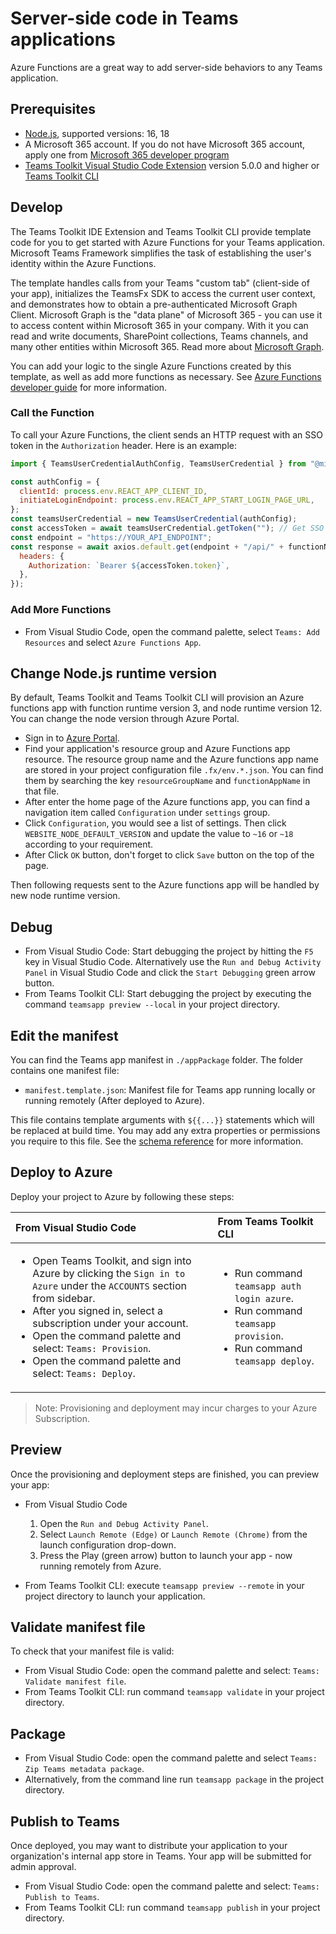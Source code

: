 # Server-side code in Teams applications

Azure Functions are a great way to add server-side behaviors to any Teams application.

## Prerequisites

- [Node.js](https://nodejs.org/), supported versions: 16, 18
- A Microsoft 365 account. If you do not have Microsoft 365 account, apply one from [Microsoft 365 developer program](https://developer.microsoft.com/en-us/microsoft-365/dev-program)
- [Teams Toolkit Visual Studio Code Extension](https://aka.ms/teams-toolkit) version 5.0.0 and higher or [Teams Toolkit CLI](https://aka.ms/teamsfx-toolkit-cli)

## Develop

The Teams Toolkit IDE Extension and Teams Toolkit CLI provide template code for you to get started with Azure Functions for your Teams application. Microsoft Teams Framework simplifies the task of establishing the user's identity within the Azure Functions.

The template handles calls from your Teams "custom tab" (client-side of your app), initializes the TeamsFx SDK to access the current user context, and demonstrates how to obtain a pre-authenticated Microsoft Graph Client. Microsoft Graph is the "data plane" of Microsoft 365 - you can use it to access content within Microsoft 365 in your company. With it you can read and write documents, SharePoint collections, Teams channels, and many other entities within Microsoft 365. Read more about [Microsoft Graph](https://docs.microsoft.com/en-us/graph/overview).

You can add your logic to the single Azure Functions created by this template, as well as add more functions as necessary. See [Azure Functions developer guide](https://docs.microsoft.com/en-us/azure/azure-functions/functions-reference) for more information.

### Call the Function

To call your Azure Functions, the client sends an HTTP request with an SSO token in the `Authorization` header. Here is an example:

```js
import { TeamsUserCredentialAuthConfig, TeamsUserCredential } from "@microsoft/teamsfx";

const authConfig = {
  clientId: process.env.REACT_APP_CLIENT_ID,
  initiateLoginEndpoint: process.env.REACT_APP_START_LOGIN_PAGE_URL,
};
const teamsUserCredential = new TeamsUserCredential(authConfig);
const accessToken = await teamsUserCredential.getToken(""); // Get SSO token
const endpoint = "https://YOUR_API_ENDPOINT";
const response = await axios.default.get(endpoint + "/api/" + functionName, {
  headers: {
    Authorization: `Bearer ${accessToken.token}`,
  },
});
```

### Add More Functions

- From Visual Studio Code, open the command palette, select `Teams: Add Resources` and select `Azure Functions App`.

## Change Node.js runtime version

By default, Teams Toolkit and Teams Toolkit CLI will provision an Azure functions app with function runtime version 3, and node runtime version 12. You can change the node version through Azure Portal.

- Sign in to [Azure Portal](https://azure.microsoft.com/).
- Find your application's resource group and Azure Functions app resource. The resource group name and the Azure functions app name are stored in your project configuration file `.fx/env.*.json`. You can find them by searching the key `resourceGroupName` and `functionAppName` in that file.
- After enter the home page of the Azure functions app, you can find a navigation item called `Configuration` under `settings` group.
- Click `Configuration`, you would see a list of settings. Then click `WEBSITE_NODE_DEFAULT_VERSION` and update the value to `~16` or `~18` according to your requirement.
- After Click `OK` button, don't forget to click `Save` button on the top of the page.

Then following requests sent to the Azure functions app will be handled by new node runtime version.

## Debug

- From Visual Studio Code: Start debugging the project by hitting the `F5` key in Visual Studio Code. Alternatively use the `Run and Debug Activity Panel` in Visual Studio Code and click the `Start Debugging` green arrow button.
- From Teams Toolkit CLI: Start debugging the project by executing the command `teamsapp preview --local` in your project directory.

## Edit the manifest

You can find the Teams app manifest in `./appPackage` folder. The folder contains one manifest file:

- `manifest.template.json`: Manifest file for Teams app running locally or running remotely (After deployed to Azure).

This file contains template arguments with `${{...}}` statements which will be replaced at build time. You may add any extra properties or permissions you require to this file. See the [schema reference](https://docs.microsoft.com/en-us/microsoftteams/platform/resources/schema/manifest-schema) for more information.

## Deploy to Azure

Deploy your project to Azure by following these steps:

| From Visual Studio Code                                                                                                                                                                                                                                                                                                                        | From Teams Toolkit CLI                                                                                                                                 |
| :--------------------------------------------------------------------------------------------------------------------------------------------------------------------------------------------------------------------------------------------------------------------------------------------------------------------------------------------- | :----------------------------------------------------------------------------------------------------------------------------------------------- |
| <ul><li>Open Teams Toolkit, and sign into Azure by clicking the `Sign in to Azure` under the `ACCOUNTS` section from sidebar.</li> <li>After you signed in, select a subscription under your account.</li><li>Open the command palette and select: `Teams: Provision`.</li><li>Open the command palette and select: `Teams: Deploy`.</li></ul> | <ul> <li>Run command `teamsapp auth login azure`.</li> <li> Run command `teamsapp provision`.</li> <li>Run command `teamsapp deploy`. </li></ul> |

> Note: Provisioning and deployment may incur charges to your Azure Subscription.

## Preview

Once the provisioning and deployment steps are finished, you can preview your app:

- From Visual Studio Code

  1. Open the `Run and Debug Activity Panel`.
  1. Select `Launch Remote (Edge)` or `Launch Remote (Chrome)` from the launch configuration drop-down.
  1. Press the Play (green arrow) button to launch your app - now running remotely from Azure.

- From Teams Toolkit CLI: execute `teamsapp preview --remote` in your project directory to launch your application.

## Validate manifest file

To check that your manifest file is valid:

- From Visual Studio Code: open the command palette and select: `Teams: Validate manifest file`.
- From Teams Toolkit CLI: run command `teamsapp validate` in your project directory.

## Package

- From Visual Studio Code: open the command palette and select `Teams: Zip Teams metadata package`.
- Alternatively, from the command line run `teamsapp package` in the project directory.

## Publish to Teams

Once deployed, you may want to distribute your application to your organization's internal app store in Teams. Your app will be submitted for admin approval.

- From Visual Studio Code: open the command palette and select: `Teams: Publish to Teams`.
- From Teams Toolkit CLI: run command `teamsapp publish` in your project directory.
